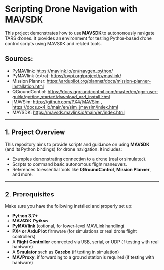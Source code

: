 # Scripting Drone Navigation with MAVSDK

This project demonstrates how to use **MAVSDK** to autonomously navigate TARS drones. It provides an environment for testing Python-based drone control scripts using MAVSDK and related tools.


## Sources:

- PyMAVlink: https://mavlink.io/en/mavgen_python/
- PyMAVlink (extra): https://pypi.org/project/pymavlink/
- Mission Planner: https://ardupilot.org/planner/docs/mission-planner-installation.html
- QGroundControl: https://docs.qgroundcontrol.com/master/en/qgc-user-guide/getting_started/download_and_install.html
- jMAVSim: https://github.com/PX4/jMAVSim , https://docs.px4.io/main/en/sim_jmavsim/index.html
- MAVSDK: https://mavsdk.mavlink.io/main/en/index.html

---

## 1. Project Overview

This repository aims to provide scripts and guidance on using **MAVSDK** (and its Python bindings) for drone navigation. It includes:

- Examples demonstrating connection to a drone (real or simulated).
- Scripts to command basic autonomous flight maneuvers.
- References to essential tools like **QGroundControl**, **Mission Planner**, and more.

---

## 2. Prerequisites

Make sure you have the following installed and properly set up:

- **Python 3.7+**  
- **MAVSDK-Python**  
- **PyMAVlink** (optional, for lower-level MAVLink handling)  
- **PX4 or ArduPilot** firmware (for simulations or real drone flight controllers)  
- A **Flight Controller** connected via USB, serial, or UDP (if testing with real hardware)  
- A **Simulator** such as **Gazebo** (if testing in simulation)
- **MAVProxy**, if forwarding to a ground station is required (if testing with hardware)

